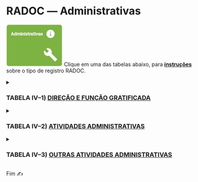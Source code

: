 # RADOC &#x2015; Administrativas

<img src="../media/painel-administracao.jpg" width="150"> Clique em uma das tabelas abaixo, para <ins>**instruções**</ins> sobre o tipo de registro RADOC.

<details><summary><b><H3>TABELA IV–1) <ins>DIREÇÃO E FUNÇÃO GRATIFICADA</ins></H3></b></summary>

|Item|Descrição|Pontos|**_Link_ para Instruções**|
|-|-|-|-|
|1|Reitor ou Vice-Reitor ou Pró-Reitor|14 (por mês)|[Registro oriundo de Portaria](./fonte-portaria.md)|
|2|Diretor de Regional da UFG|14 (por mês)|[Registro oriundo de Portaria](./fonte-portaria.md)|
|3|Vice-Diretor de Regional da UFG|12 (por mês)|[Registro oriundo de Portaria](./fonte-portaria.md)|
|4|Coordenadores das Regionais paralelos aos Pró-Reitores da UFG|12 (por mês)|[Registro oriundo de Portaria](./fonte-portaria.md)|
|5|Chefe de Gabinete da Reitoria|10 (por mês)|[Registro oriundo de Portaria](./fonte-portaria.md)|
|6|Coordenador ou Assessor vinculado à Reitoria|10 (por mês)|[Registro oriundo de Portaria](./fonte-portaria.md)|
|7|Assessor vinculado à Diretoria de Regional|10 (por mês)|[Registro oriundo de Portaria](./fonte-portaria.md)|
|8|Diretor de Unidade Acadêmica ou<br>Chefe de Unidade Acadêmica Especial ou do CEPAE|10 (por mês)|[Registro oriundo de Portaria](./fonte-portaria.md)|
|9|Diretor Geral do Hospital das Clínicas|10 (por mês)|[Registro oriundo de Portaria](./fonte-portaria.md)|
|10|Coordenador ou Assessor vinculado às Pró-Reitorias ou<br>às Coordenações das Regionais da UFG|8 (por mês)|[Registro oriundo de Portaria](./fonte-portaria.md)|
|11|Coordenador de Programa de Pós-Graduação stricto sensu|8 (por mês)|[Registro oriundo de Portaria](./fonte-portaria.md)|
|12|Coordenador de Curso de Ensino Básico ou de Graduação|8 (por mês)|[Registro oriundo de Portaria](./fonte-portaria.md)|
|13|Vice-Diretor de Unidade Acadêmica ou<br>Subchefe de Unidade Acadêmica Especial ou do CEPAE|8 (por mês)|[Registro oriundo de Portaria](./fonte-portaria.md)|
|14|Diretor do Hospital Veterinário|8 (por mês)|[Registro oriundo de Portaria](./fonte-portaria.md)|
|15|Diretor de Órgão da Administração (CERCOMP, CGA, CEGRAF,<br>CIAR, DDRH, CS, SIASS, Museu, Rádio, Biblioteca etc.)|8 (por mês)|[Registro oriundo de Portaria](./fonte-portaria.md)|
</details>


<details><summary><b><H3>TABELA IV–2) <ins>ATIVIDADES ADMINISTRATIVAS</ins></H3></b></summary>
  
|Item|Descrição|Pontos|**_Link_ para Instruções**|
|-|-|-|-|
|1|Coordenador de projeto institucional com financiamento ou de contratos e convênio com plano de trabalho aprovado|5 (para 12 meses)|[Registro oriundo de Portaria](./fonte-portaria.md)|
|2|Coordenador de curso de especialização, residência médica ou residência multiprofissional em saúde|10 (para 12 meses) (máx. 10)|[Registro oriundo de Portaria](./fonte-portaria.md)|
|3|Vice-Diretor do CIAR ou Subcoordenadores de Cursos de Graduação<br>e de Pós-Graduação stricto sensu|4 (por mês)|[Registro oriundo de Portaria](./fonte-portaria.md)|
|4|Membro representante de classe da carreira docente no CONSUNI|10 (para 12 meses)|[Registro oriundo de Portaria](./fonte-portaria.md)|
|5|Membro do Conselho de Curadores ou das Câmaras Superiores Setoriais<br>ou do Plenário do CEPEC ou de Conselho de Fundações|10 (para 12 meses)|[Registro oriundo de Portaria](./fonte-portaria.md)|
|5.1|Membro do Conselho Gestor das Regionais<br>ou das Câmaras Regionais Setoriais|10 (para 12 meses)|[Registro oriundo de Portaria](./fonte-portaria.md)|
|6|Atividades acadêmicas e administrativas designadas<br>por portaria do Reitor, Pró-Reitor ou Diretor de Unidade Acadêmica,<br>ou Chefe de Unidade Acadêmica Especial ou o Diretor do CEPAE|-|-|
|6.1|.... Com carga horária menor ou igual a 30 horas|2 (para 12 meses)|[Registro oriundo de Portaria](./fonte-portaria.md)|
|6.2|.... Com carga horária maior do que 30 horas e menor ou igual a 60 horas|4 (para 12 meses)|[Registro oriundo de Portaria](./fonte-portaria.md)|
|6.3|.... Com carga horária maior do que 60 horas e menor ou igual a 90 horas|6 (para 12 meses)|[Registro oriundo de Portaria](./fonte-portaria.md)|
|6.4|....	Com carga horária maior do que 90 horas e menor ou igual a 120 horas|8 (para 12 meses)|[Registro oriundo de Portaria](./fonte-portaria.md)|
|6.5|.... Com carga horária maior do que 120 horas e menor ou igual a 150 horas|10 (para 12 meses)|[Registro oriundo de Portaria](./fonte-portaria.md)|
|6.6|.... Com carga horária maior do que 150 horas|12 (para 12 meses)|[Registro oriundo de Portaria](./fonte-portaria.md)|
</details>

<details><summary><b><H3>TABELA IV–3) <ins>OUTRAS ATIVIDADES ADMINISTRATIVAS</ins></H3></b></summary>
  
|Item|Descrição|Pontos|**_Link_ para Instruções**|
|-|-|-|-|
|1|Presidente da CPPD|7 (por mês)|[Registro oriundo de Portaria](./fonte-portaria.md)|
|2|Presidente dos Comitês de Ética em Pesquisa (CEP) ou<br>das Comissões de Ética no Uso de Animais (CEUA)|6 (por mês)|[Registro oriundo de Portaria](./fonte-portaria.md)|
|3|Presidente da Comissão de Avaliação Institucional ou<br>da Comissão Própria de Avaliação|5 (por mês)|[Registro oriundo de Portaria](./fonte-portaria.md)|
|4|Membros da Coordenação Permanente do Centro de Seleção|5 (por mês)|[Registro oriundo de Portaria](./fonte-portaria.md)|
|5|Diretores do Hospital das Clínicas|5 (por mês)|[Registro oriundo de Portaria](./fonte-portaria.md)|
|6|Membros da CPPD, da Comissão de Avaliação Institucional,<br>da Comissão Própria de Avaliação, da CAD|5 (por mês)|[Registro oriundo de Portaria](./fonte-portaria.md)|
|7|Membros da CPAD ou da Comissão de Sindicância ou<br>da Comissão de Processo Administrativo|5 (por mês)|[Registro oriundo de Portaria](./fonte-portaria.md)|
|8|Membro do NDE|3 (por mês)|[Registro oriundo de Portaria](./fonte-portaria.md)|
|9|Gestor de Convênios/Projetos Internacionais<br>da Coordenadoria de Assuntos Internacionais|5 (por mês)|[Registro oriundo de Portaria](./fonte-portaria.md)|
|10|Coordenador ou Presidente da Comissão responsável pelas atividades<br>de Pesquisa/Ensino/Extensão/Estágio das Unidades Acadêmicas ou<br>Unidades Acadêmicas Especiais|3 (por mês)|[Registro oriundo de Portaria](./fonte-portaria.md)|
|11|Chefia de Departamento e respectivo vice ou atividade equivalente|3 (por mês)|[Registro oriundo de Portaria](./fonte-portaria.md)|
|12|Chefe do Pronto Socorro ou da Maternidade ou do CEROF<br>do Hospital das Clínicas da UFG e respectivo vice|3 (por mês)|[Registro oriundo de Portaria](./fonte-portaria.md)|
|13|Membros dos Comitês de Ética em Pesquisa (CEP) ou<br>das Comissões de Ética no Uso de Animais (CEUA)|3 (por mês)|[Registro oriundo de Portaria](./fonte-portaria.md)|
|14|Membros do Comitê Interno do PIBIC e do PIBITI|3 (por mês)|[Registro oriundo de Portaria](./fonte-portaria.md)|
|15|Orientador Técnico Titular de Empresa Júnior|3 (por mês)|[Registro oriundo de Portaria](./fonte-portaria.md)|
|16|Orientador Técnico Colaborador de Empresa Júnior|3 (por mês)|[Registro oriundo de Portaria](./fonte-portaria.md)|
|17|Coordenador de Monitoria|3 (por mês)|[Registro oriundo de Portaria](./fonte-portaria.md)|
|18|Coordenador de Módulo de Metodologia Ativa|3 (por mês)|[Registro oriundo de Portaria](./fonte-portaria.md)|
|19|Coordenador de Trabalho de Conclusão de Curso ou<br>de Prática como Componente Curricular|2 (por mês)|[Registro oriundo de Portaria](./fonte-portaria.md)|
|20|Editor de revistas, periódicos ou jornais com periodicidade regular|-|-|
|20.1|.... Com classificação Qualis A|5 (por mês)|[Registro oriundo de Portaria](./fonte-portaria.md)|
|20.2|.... Com classificação Qualis B|4 (por mês)|[Registro oriundo de Portaria](./fonte-portaria.md)|
|20.3|.... Com classificação Qualis C|3 (por mês)|[Registro oriundo de Portaria](./fonte-portaria.md)|
|20.4|.... Sem classificação Qualis|2 (por mês)|[Registro oriundo de Portaria](./fonte-portaria.md)|
|21|Membro de comitê de assessoramento de agências oficiais de fomento<br>(FAPs, Finep, Capes, CNPq)|5 (por mês)|[Registro oriundo de Portaria](./fonte-portaria.md)|
|22|Membros de Comissões ou Conselhos ou<br>Comitês de Órgãos Governamentais (INEP, CNE, outros)|5 (por mês)|[Registro oriundo de Portaria](./fonte-portaria.md)|
</details>

Fim &#9997;
